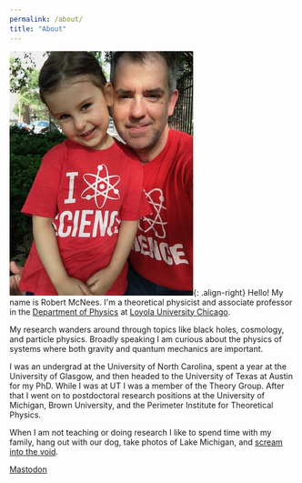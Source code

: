 ```yaml
---
permalink: /about/
title: "About"
---
```

<!-- <img src="{{ site.url }}{{ site.baseurl }}/assets/images/me.jpeg" alt=""> -->

![image-right](/assets/images/me2.jpeg){: .align-right}
Hello! My name is Robert McNees. I'm a theoretical physicist and associate professor in the [Department of Physics][Loyola-physics] at [Loyola University Chicago][Loyola-main]. 

My research wanders around through topics like black holes, cosmology, and particle physics. Broadly speaking I am curious about the physics of systems where both gravity and quantum mechanics are important. 

I was an undergrad at the University of North Carolina, spent a year at the University of Glasgow, and then headed to the University of Texas at Austin for my PhD. While I was at UT I was a member of the Theory Group. After that I went on to postdoctoral research positions at the University of Michigan, Brown University, and the Perimeter Institute for Theoretical Physics. 

When I am not teaching or doing research I like to spend time with my family, hang out with our dog, take photos of Lake Michigan, and [scream into the void][scream-into-the-void]. 

<!-- <div class="notice">
  <h4>Message</h4>
  <p>A basic message.</p>
</div> -->

<a rel="me" href="https://mastodon.social/@mcnees">Mastodon</a>

[Loyola-physics]: https://luc.edu/physics
[Loyola-main]: https://luc.edu
[scream-into-the-void]: https://twitter.com/mcnees
